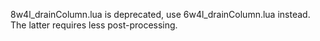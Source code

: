 8w4l_drainColumn.lua is deprecated, use 6w4l_drainColumn.lua instead. The latter requires less post-processing.
